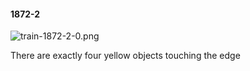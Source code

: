 #### 1872-2
![train-1872-2-0.png](https://github.com/lil-lab/nlvr/raw/master/nlvr/train/images/56/train-1872-2-0.png "train-1872-2-0.png")

There are exactly four yellow objects touching the edge